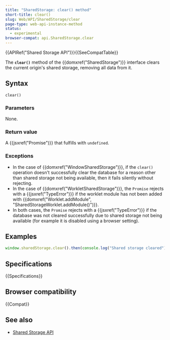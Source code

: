 ```yaml
---
title: "SharedStorage: clear() method"
short-title: clear()
slug: Web/API/SharedStorage/clear
page-type: web-api-instance-method
status:
  - experimental
browser-compat: api.SharedStorage.clear
---
```


{{APIRef("Shared Storage API")}}{{SeeCompatTable}}

The **`clear()`** method of the
{{domxref("SharedStorage")}} interface clears the current origin's shared storage, removing all data from it.

## Syntax

```js-nolint
clear()
```

### Parameters

None.

### Return value

A {{jsxref("Promise")}} that fulfills with `undefined`.

### Exceptions

- In the case of {{domxref("WindowSharedStorage")}}, if the `clear()` operation doesn't successfully clear the database for a reason other than shared storage not being available, then it fails silently without rejecting.
- In the case of {{domxref("WorkletSharedStorage")}}, the `Promise` rejects with a {{jsxref("TypeError")}} if the worklet module has not been added with {{domxref("Worklet.addModule", "SharedStorageWorklet.addModule()")}}.
- In both cases, the `Promise` rejects with a {{jsxref("TypeError")}} if the database was not cleared successfully due to shared storage not being available (for example it is disabled using a browser setting).

## Examples

```js
window.sharedStorage.clear().then(console.log("Shared storage cleared"));
```

## Specifications

{{Specifications}}

## Browser compatibility

{{Compat}}

## See also

- [Shared Storage API](/en-US/docs/Web/API/Shared_storage_API)
